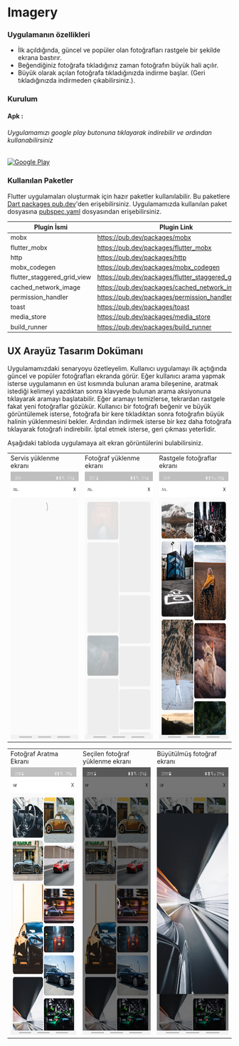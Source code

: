 # Imagery

### Uygulamanın özellikleri
  - İlk açıldığında, güncel ve popüler olan fotoğrafları rastgele bir şekilde ekrana bastırır.
  - Beğendiğiniz fotoğrafa tıkladığınız zaman fotoğrafın büyük hali açılır.
  - Büyük olarak açılan fotoğrafa tıkladığınızda indirme başlar. (Geri tıkladığınızda indirmeden çıkabilirsiniz.).
  
### Kurulum
#### Apk :
###### Uygulamamızı google play butonuna tıklayarak indirebilir ve ardından kullanabilirsiniz
[![Google Play](https://play.google.com/intl/en_us/badges/static/images/badges/en_badge_web_generic.png)](https://play.google.com/store/apps/details?id=com.Ases.imagery)

### Kullanılan Paketler
Flutter uygulamaları oluşturmak için hazır paketler kullanılabilir. Bu paketlere [Dart packages pub.dev](https://pub.dev/)'den erişebilirsiniz. Uygulamamızda kullanılan paket dosyasına [pubspec.yaml](https://github.com/mukireus/imagery/blob/main/pubspec.yaml) dosyasından erişebilirsiniz.


| Plugin İsmi | Plugin Link |
| ------ | ------ |
| mobx | https://pub.dev/packages/mobx |
| flutter_mobx | https://pub.dev/packages/flutter_mobx |
| http | https://pub.dev/packages/http |
| mobx_codegen | https://pub.dev/packages/mobx_codegen |
| flutter_staggered_grid_view | https://pub.dev/packages/flutter_staggered_grid_view |
| cached_network_image | https://pub.dev/packages/cached_network_image |
| permission_handler | https://pub.dev/packages/permission_handler |
| toast | https://pub.dev/packages/toast |
| media_store | https://pub.dev/packages/media_store |
| build_runner | https://pub.dev/packages/build_runner |


## UX Arayüz Tasarım Dokümanı
Uygulamamızdaki senaryoyu özetleyelim. Kullanıcı uygulamayı ilk açtığında güncel ve popüler fotoğrafları ekranda görür. Eğer kullanıcı arama yapmak isterse uygulamanın en üst kısmında bulunan arama bileşenine, aratmak istediği kelimeyi yazdıktan sonra klavyede bulunan arama aksiyonuna tıklayarak aramayı başlatabilir. Eğer aramayı temizlerse, tekrardan rastgele fakat yeni fotoğraflar gözükür. Kullanıcı bir fotoğrafı beğenir ve büyük görüntülemek isterse, fotoğrafa bir kere tıkladıktan sonra fotoğrafın büyük halinin yüklenmesini bekler. Ardından indirmek isterse bir kez daha fotoğrafa tıklayarak fotoğrafı indirebilir. İptal etmek isterse, geri çıkması yeterlidir.

Aşağıdaki tabloda uygulamaya ait ekran görüntülerini bulabilirsiniz.


<table>
  <tr>
    <td> Servis yüklenme ekranı </td>
    <td> Fotoğraf yüklenme ekranı </td>
    <td> Rastgele fotoğraflar ekranı </td>
  </tr>
  <tr>
    <td> <img src="https://github.com/mukireus/imagery/blob/main/screenshots/loading_service.jpg" width = 270px height = 600px ></td>
    <td> <img src="https://github.com/mukireus/imagery/blob/main/screenshots/loading_photo.jpg" width = 270px height = 600px ></td>
    <td> <img src="https://github.com/mukireus/imagery/blob/main/screenshots/random.jpg" width = 270px height = 600px ></td>
  </tr> 
</table>
<table>
  <tr>
    <td> Fotoğraf Aratma Ekranı </td>
    <td> Seçilen fotoğraf yüklenme ekranı </td>
    <td> Büyütülmüş fotoğraf ekranı </td>
  </tr>
  <tr>
    <td> <img src="https://github.com/mukireus/imagery/blob/main/screenshots/search_word.jpg" width = 270px height = 600px ></td>
    <td> <img src="https://github.com/mukireus/imagery/blob/main/screenshots/image_loading.jpg" width = 270px height = 600px ></td>
    <td> <img src="https://github.com/mukireus/imagery/blob/main/screenshots/selected_image.jpg" width = 270px height = 600px ></td>
  </tr> 
</table>
